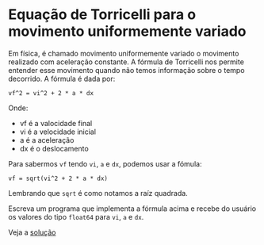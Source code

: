 # Equação de Torricelli para o movimento uniformemente variado

Em física, é chamado movimento uniformemente variado o movimento realizado com
aceleração constante. A fórmula de Torricelli nos permite entender esse
movimento quando não temos informação sobre o tempo decorrido. A fórmula é dada
por:

```
vf^2 = vi^2 + 2 * a * dx
```

Onde:

- vf é a valocidade final
- vi é a velocidade inicial
- a é a aceleração
- dx é o deslocamento

Para sabermos `vf` tendo `vi`, `a` e `dx`, podemos usar a fómula:

```
vf = sqrt(vi^2 + 2 * a * dx)
```

Lembrando que `sqrt` é como notamos a raíz quadrada.

Escreva um programa que implementa a fórmula acima e recebe do usuário os
valores do tipo `float64` para `vi`, `a` e `dx`.

Veja a [solução](./solucoes/04-torricelli-muv.go)